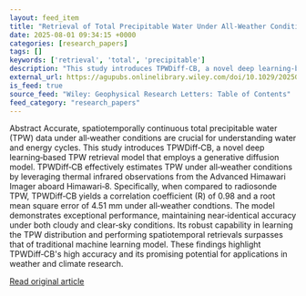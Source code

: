 ```yaml
---
layout: feed_item
title: "Retrieval of Total Precipitable Water Under All‐Weather Conditions From Himawari‐8/AHI Observations Using the Generative Diffusion Model"
date: 2025-08-01 09:34:15 +0000
categories: [research_papers]
tags: []
keywords: ['retrieval', 'total', 'precipitable']
description: "This study introduces TPWDiff‐CB, a novel deep learning‐based TPW retrieval model that employs a generative diffusion model"
external_url: https://agupubs.onlinelibrary.wiley.com/doi/10.1029/2025GL117075?af=R
is_feed: true
source_feed: "Wiley: Geophysical Research Letters: Table of Contents"
feed_category: "research_papers"
---
```


Abstract Accurate, spatiotemporally continuous total precipitable water (TPW) data under all‐weather conditions are crucial for understanding water and energy cycles. This study introduces TPWDiff‐CB, a novel deep learning‐based TPW retrieval model that employs a generative diffusion model. TPWDiff‐CB effectively estimates TPW under all‐weather conditions by leveraging thermal infrared observations from the Advanced Himawari Imager aboard Himawari‐8. Specifically, when compared to radiosonde TPW, TPWDiff‐CB yields a correlation coefficient (R) of 0.98 and a root mean square error of 4.51 mm under all‐weather condtions. The model demonstrates exceptional performance, maintaining near‐identical accuracy under both cloudy and clear‐sky conditions. Its robust capability in learning the TPW distribution and performing spatiotemporal retrievals surpasses that of traditional machine learning model. These findings highlight TPWDiff‐CB's high accuracy and its promising potential for applications in weather and climate research.

[Read original article](https://agupubs.onlinelibrary.wiley.com/doi/10.1029/2025GL117075?af=R)
